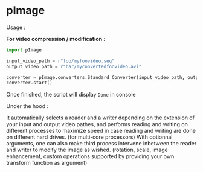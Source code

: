 # pImage
 
Usage : 

**For video compression / modification :**

``` python
import pImage

input_video_path = r"foo/myfoovideo.seq"
output_video_path = r"bar/myconvertedfoovideo.avi"

converter = pImage.converters.Standard_Converter(input_video_path, output_video_path, optionnal_key_value_arguments)
converter.start()
```

Once finished, the script will display `Done` in console

Under the hood : 

It automatically selects a reader and a writer depending on the extension of your input and output video pathes, and performs reading and writing on different processes to maximize speed in case reading and writing are done on different hard drives. (for multi-core processors)
With optionnal arguments, one can also make third process intervene inbetween the reader and writer to modify the image as wished. (rotation, scale, image enhancement, custom operations supported by providing your own transform function as argument)
